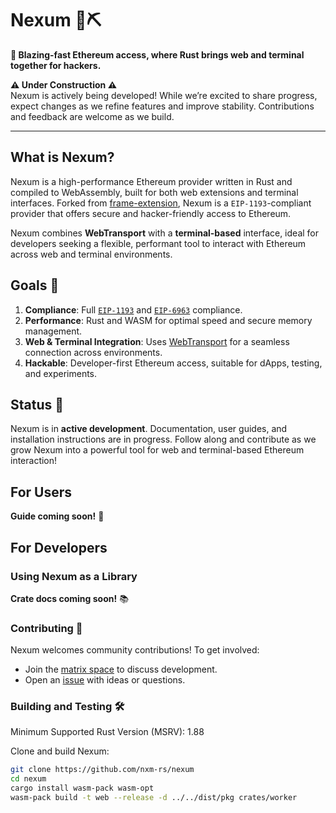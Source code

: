 # Nexum 🚧⛏️

**🚀 Blazing-fast Ethereum access, where Rust brings web and terminal together for hackers.**

**⚠️ Under Construction ⚠️**  
Nexum is actively being developed! While we’re excited to share progress, expect changes as we refine features and improve stability. Contributions and feedback are welcome as we build.

---

<!--![CI status](https://github.com/your-org/nexum/workflows/CI/badge.svg)-->

<!--![Telegram Chat][tg-badge]-->

<!-- ![](./assets/nexum-banner.png) -->

## What is Nexum?

Nexum is a high-performance Ethereum provider written in Rust and compiled to WebAssembly, built for both web extensions and terminal interfaces. Forked from [frame-extension](https://github.com/frame-labs/frame-extension), Nexum is a `EIP-1193`-compliant provider that offers secure and hacker-friendly access to Ethereum.

Nexum combines **WebTransport** with a **terminal-based** interface, ideal for developers seeking a flexible, performant tool to interact with Ethereum across web and terminal environments.

## Goals 🥅

1. **Compliance**: Full [`EIP-1193`](https://eips.ethereum.org/EIPS/eip-1193) and [`EIP-6963`](https://eips.ethereum.org/EIPS/eip-6963) compliance.
2. **Performance**: Rust and WASM for optimal speed and secure memory management.
3. **Web & Terminal Integration**: Uses [WebTransport](https://developer.mozilla.org/en-US/docs/Web/API/WebTransport) for a seamless connection across environments.
4. **Hackable**: Developer-first Ethereum access, suitable for dApps, testing, and experiments.

## Status 📍

Nexum is in **active development**. Documentation, user guides, and installation instructions are in progress. Follow along and contribute as we grow Nexum into a powerful tool for web and terminal-based Ethereum interaction!

## For Users

**Guide coming soon!** 📖

## For Developers

### Using Nexum as a Library

**Crate docs coming soon!** 📚

### Contributing 🤝

Nexum welcomes community contributions! To get involved:

- Join the [matrix space](https://matrix.to/#/#nexum:nxm.rs) to discuss development.
- Open an [issue](https://github.com/nxm-rs/nexum/issues) with ideas or questions.

### Building and Testing 🛠️

Minimum Supported Rust Version (MSRV): 1.88

Clone and build Nexum:

```sh
git clone https://github.com/nxm-rs/nexum
cd nexum
cargo install wasm-pack wasm-opt
wasm-pack build -t web --release -d ../../dist/pkg crates/worker
